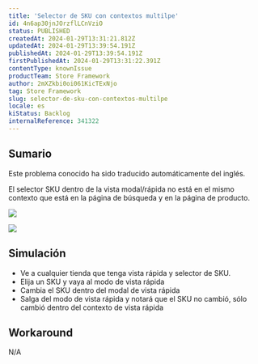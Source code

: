 ```yaml
---
title: 'Selector de SKU con contextos multilpe'
id: 4n6ap30jnJOrzflLCnVziO
status: PUBLISHED
createdAt: 2024-01-29T13:31:21.812Z
updatedAt: 2024-01-29T13:39:54.191Z
publishedAt: 2024-01-29T13:39:54.191Z
firstPublishedAt: 2024-01-29T13:31:22.391Z
contentType: knownIssue
productTeam: Store Framework
author: 2mXZkbi0oi061KicTExNjo
tag: Store Framework
slug: selector-de-sku-con-contextos-multilpe
locale: es
kiStatus: Backlog
internalReference: 341322
---
```


## Sumario

<div class="alert alert-info">
  <p>Este problema conocido ha sido traducido automáticamente del inglés.</p>
</div>



El selector SKU dentro de la vista modal/rápida no está en el mismo contexto que está en la página de búsqueda y en la página de producto.

 ![](https://vtexhelp.zendesk.com/attachments/token/zIQ15WW7s1Zo24Z1I5tFT4H3y/?name=image.png)


 ![](https://vtexhelp.zendesk.com/attachments/token/gnAeV75W2Sip3Pl1zfQyAiWOI/?name=image.png)


##

## Simulación



- Ve a cualquier tienda que tenga vista rápida y selector de SKU.
- Elija un SKU y vaya al modo de vista rápida
- Cambia el SKU dentro del modal de vista rápida
- Salga del modo de vista rápida y notará que el SKU no cambió, sólo cambió dentro del contexto de vista rápida



## Workaround


N/A

